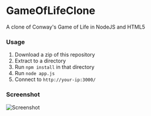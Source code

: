 # GameOfLifeClone
A clone of Conway's Game of Life in NodeJS and HTML5

### Usage
1. Download a zip of this repository
2. Extract to a directory
3. Run `npm install` in that directory
4. Run `node app.js`
5. Connect to `http://your-ip:3000/`

### Screenshot
![Screenshot](http://i.imgur.com/YI4uOEy.png)
